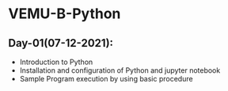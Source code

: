 # VEMU-B-Python

## Day-01(07-12-2021):
  - Introduction to Python
  - Installation and configuration of Python and jupyter notebook
  - Sample Program execution by using basic procedure
